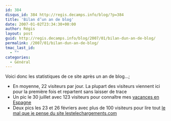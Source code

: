 ```yaml
---
id: 384
disqus_id: 384 http://regis.decamps.info/blog/?p=384
title: 'Bilan d’un an de blog'
date: 2007-01-02T23:34:30+00:00
author: Régis
layout: post
guid: http://regis.decamps.info/blog/2007/01/bilan-dun-an-de-blog/
permalink: /2007/01/bilan-dun-an-de-blog/
tmac_last_id:
  - ""
categories:
  - Général
---
```

Voici donc les statistiques de ce site après un an de blog…;

  * En moyenne, 22 visiteurs par jour. La plupart des visiteurs viennent ici pour la première fois et repartent sans laisser de trace
  * Un pic le 30 juillet avec 123 visiteurs pour connaître mes [vacances en Espagne](http://regis.decamps.info/blog/2006/07/souvenirs-du-sierra-de-guara/)
  * Deux pics les 23 et 26 févriers avec plus de 100 visiteurs pour lire tout [le mal que je pense du site lestelechargements.com](http://regis.decamps.info/blog/2006/02/lestelechargementscom-pour-mettre-tout-le-monde-dans-le-meme-mouvement/)
